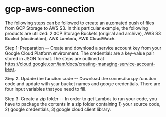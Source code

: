 # gcp-aws-connection
The following steps can be followed to create an automated push of files from GCP Storage to AWS S3.
In this particular example, the following products are utilized: 2 GCP Storage Buckets (original and archive), AWS S3 Bucket (destination), AWS Lambda, AWS CloudWatch.

Step 1: Preparation --
Create and download a service account key from your Google Cloud Platform environment. The credentials are a key-value pair stored in JSON format. The steps are outlined at https://cloud.google.com/iam/docs/creating-managing-service-account-keys.

Step 2: Update the function code --
Download the connection.py function code and update with your bucket names and google credentials. There are four input variables that you need to fill.

Step 3: Create a zip folder --
In order to get Lambda to run your code, you have to package the contents in a zip folder containing 1) your source code, 2) google credentials, 3) google cloud client library. 
